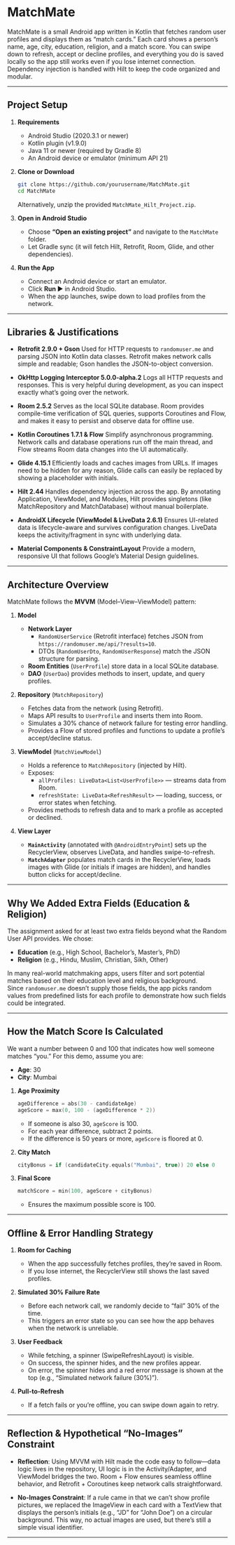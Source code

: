 # MatchMate

MatchMate is a small Android app written in Kotlin that fetches random user profiles and displays them as “match cards.” Each card shows a person’s name, age, city, education, religion, and a match score. You can swipe down to refresh, accept or decline profiles, and everything you do is saved locally so the app still works even if you lose internet connection. Dependency injection is handled with Hilt to keep the code organized and modular.

---

## Project Setup

1. **Requirements**
   - Android Studio (2020.3.1 or newer)
   - Kotlin plugin (v1.9.0)
   - Java 11 or newer (required by Gradle 8)
   - An Android device or emulator (minimum API 21)

2. **Clone or Download**
   ```bash
   git clone https://github.com/yourusername/MatchMate.git
   cd MatchMate
   ```
   Alternatively, unzip the provided `MatchMate_Hilt_Project.zip`.

3. **Open in Android Studio**
   - Choose **“Open an existing project”** and navigate to the `MatchMate` folder.
   - Let Gradle sync (it will fetch Hilt, Retrofit, Room, Glide, and other dependencies).

4. **Run the App**
   - Connect an Android device or start an emulator.
   - Click **Run ▶** in Android Studio.
   - When the app launches, swipe down to load profiles from the network.

---

## Libraries & Justifications

- **Retrofit 2.9.0 + Gson**
  Used for HTTP requests to `randomuser.me` and parsing JSON into Kotlin data classes. Retrofit makes network calls simple and readable; Gson handles the JSON-to-object conversion.

- **OkHttp Logging Interceptor 5.0.0-alpha.2**
  Logs all HTTP requests and responses. This is very helpful during development, as you can inspect exactly what’s going over the network.

- **Room 2.5.2**
  Serves as the local SQLite database. Room provides compile-time verification of SQL queries, supports Coroutines and Flow, and makes it easy to persist and observe data for offline use.

- **Kotlin Coroutines 1.7.1 & Flow**
  Simplify asynchronous programming. Network calls and database operations run off the main thread, and Flow streams Room data changes into the UI automatically.

- **Glide 4.15.1**
  Efficiently loads and caches images from URLs. If images need to be hidden for any reason, Glide calls can easily be replaced by showing a placeholder with initials.

- **Hilt 2.44**
  Handles dependency injection across the app. By annotating Application, ViewModel, and Modules, Hilt provides singletons (like MatchRepository and MatchDatabase) without manual boilerplate.

- **AndroidX Lifecycle (ViewModel & LiveData 2.6.1)**
  Ensures UI-related data is lifecycle-aware and survives configuration changes. LiveData keeps the activity/fragment in sync with underlying data.

- **Material Components & ConstraintLayout**
  Provide a modern, responsive UI that follows Google’s Material Design guidelines.

---

## Architecture Overview

MatchMate follows the **MVVM** (Model–View–ViewModel) pattern:

1. **Model**
   - **Network Layer**
     - `RandomUserService` (Retrofit interface) fetches JSON from `https://randomuser.me/api/?results=10`.
     - DTOs (`RandomUserDto`, `RandomUserResponse`) match the JSON structure for parsing.
   - **Room Entities** (`UserProfile`) store data in a local SQLite database.
   - **DAO** (`UserDao`) provides methods to insert, update, and query profiles.

2. **Repository** (`MatchRepository`)
   - Fetches data from the network (using Retrofit).
   - Maps API results to `UserProfile` and inserts them into Room.
   - Simulates a 30% chance of network failure for testing error handling.
   - Provides a Flow of stored profiles and functions to update a profile’s accept/decline status.

3. **ViewModel** (`MatchViewModel`)
   - Holds a reference to `MatchRepository` (injected by Hilt).
   - Exposes:
     - `allProfiles: LiveData<List<UserProfile>>` — streams data from Room.
     - `refreshState: LiveData<RefreshResult>` — loading, success, or error states when fetching.
   - Provides methods to refresh data and to mark a profile as accepted or declined.

4. **View Layer**
   - **`MainActivity`** (annotated with `@AndroidEntryPoint`) sets up the RecyclerView, observes LiveData, and handles swipe-to-refresh.
   - **`MatchAdapter`** populates match cards in the RecyclerView, loads images with Glide (or initials if images are hidden), and handles button clicks for accept/decline.

---

## Why We Added Extra Fields (Education & Religion)

The assignment asked for at least two extra fields beyond what the Random User API provides. We chose:

- **Education** (e.g., High School, Bachelor’s, Master’s, PhD)
- **Religion** (e.g., Hindu, Muslim, Christian, Sikh, Other)

In many real-world matchmaking apps, users filter and sort potential matches based on their education level and religious background. Since `randomuser.me` doesn’t supply those fields, the app picks random values from predefined lists for each profile to demonstrate how such fields could be integrated.

---

## How the Match Score Is Calculated

We want a number between 0 and 100 that indicates how well someone matches “you.” For this demo, assume you are:

- **Age**: 30
- **City**: Mumbai

1. **Age Proximity**
   ```kotlin
   ageDifference = abs(30 - candidateAge)
   ageScore = max(0, 100 - (ageDifference * 2))
   ```
   - If someone is also 30, `ageScore` is 100.
   - For each year difference, subtract 2 points.
   - If the difference is 50 years or more, `ageScore` is floored at 0.

2. **City Match**
   ```kotlin
   cityBonus = if (candidateCity.equals("Mumbai", true)) 20 else 0
   ```

3. **Final Score**
   ```kotlin
   matchScore = min(100, ageScore + cityBonus)
   ```
   - Ensures the maximum possible score is 100.

---

## Offline & Error Handling Strategy

1. **Room for Caching**
   - When the app successfully fetches profiles, they’re saved in Room.
   - If you lose internet, the RecyclerView still shows the last saved profiles.

2. **Simulated 30% Failure Rate**
   - Before each network call, we randomly decide to “fail” 30% of the time.
   - This triggers an error state so you can see how the app behaves when the network is unreliable.

3. **User Feedback**
   - While fetching, a spinner (SwipeRefreshLayout) is visible.
   - On success, the spinner hides, and the new profiles appear.
   - On error, the spinner hides and a red error message is shown at the top (e.g., “Simulated network failure (30%)”).

4. **Pull-to-Refresh**
   - If a fetch fails or you’re offline, you can swipe down again to retry.

---

## Reflection & Hypothetical “No-Images” Constraint

- **Reflection**:
  Using MVVM with Hilt made the code easy to follow—data logic lives in the repository, UI logic is in the Activity/Adapter, and ViewModel bridges the two. Room + Flow ensures seamless offline behavior, and Retrofit + Coroutines keep network calls straightforward.

- **No-Images Constraint**:
  If a rule came in that we can’t show profile pictures, we replaced the ImageView in each card with a TextView that displays the person’s initials (e.g., “JD” for “John Doe”) on a circular background. This way, no actual images are used, but there’s still a simple visual identifier.

---
